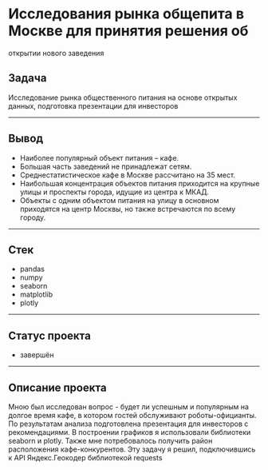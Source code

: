 #  Исследования рынка общепита в Москве для принятия решения об
открытии нового заведения

## Задача
Исследование рынка общественного питания на основе открытых данных, подготовка презентации для инвесторов
***

## Вывод
* Наиболее популярный объект питания – кафе.
* Большая часть заведений не принадлежат сетям.
* Среднестатистическое кафе в Москве рассчитано на 35 мест.
* Наибольшая концентрация объектов питания приходится на крупные улицы и проспекты города, идущие из центра к МКАД.
* Объекты с одним объектом питания на улицу в основном приходятся на центр Москвы, но также встречаются по всему городу.


***

## Стек
* pandas
* numpy
* seaborn 
* matplotlib
* plotly


***

## Статус проекта
* завершён

***
## Описание проекта
Мною был исследован вопрос - будет ли успешным и популярным на долгое время кафе, в котором гостей обслуживают роботы-официанты. По результатам анализа подготовлена презентация для инвесторов с рекомендациями. В построении графиков я использовали
библиотеки seaborn и plotly. Также мне потребовалось получить район расположения кафе-конкурентов. Эту задачу я решил, подключившись к API Яндекс.Геокодер библиотекой requests

